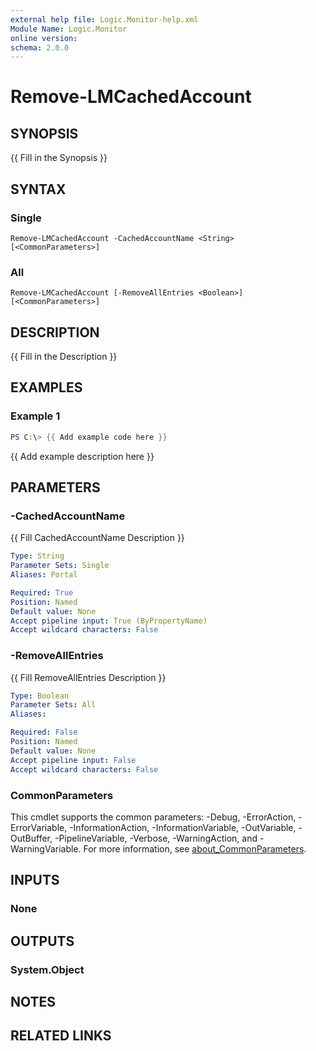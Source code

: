 ```yaml
---
external help file: Logic.Monitor-help.xml
Module Name: Logic.Monitor
online version:
schema: 2.0.0
---
```


# Remove-LMCachedAccount

## SYNOPSIS
{{ Fill in the Synopsis }}

## SYNTAX

### Single
```
Remove-LMCachedAccount -CachedAccountName <String> [<CommonParameters>]
```

### All
```
Remove-LMCachedAccount [-RemoveAllEntries <Boolean>] [<CommonParameters>]
```

## DESCRIPTION
{{ Fill in the Description }}

## EXAMPLES

### Example 1
```powershell
PS C:\> {{ Add example code here }}
```

{{ Add example description here }}

## PARAMETERS

### -CachedAccountName
{{ Fill CachedAccountName Description }}

```yaml
Type: String
Parameter Sets: Single
Aliases: Portal

Required: True
Position: Named
Default value: None
Accept pipeline input: True (ByPropertyName)
Accept wildcard characters: False
```

### -RemoveAllEntries
{{ Fill RemoveAllEntries Description }}

```yaml
Type: Boolean
Parameter Sets: All
Aliases:

Required: False
Position: Named
Default value: None
Accept pipeline input: False
Accept wildcard characters: False
```

### CommonParameters
This cmdlet supports the common parameters: -Debug, -ErrorAction, -ErrorVariable, -InformationAction, -InformationVariable, -OutVariable, -OutBuffer, -PipelineVariable, -Verbose, -WarningAction, and -WarningVariable. For more information, see [about_CommonParameters](http://go.microsoft.com/fwlink/?LinkID=113216).

## INPUTS

### None
## OUTPUTS

### System.Object
## NOTES

## RELATED LINKS
